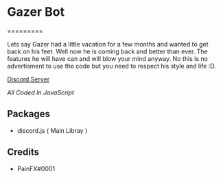 # Gazer Bot
=========

Lets say Gazer had a little vacation for a few months and wanted to get back on his feet. Well now he is coming back and better than ever. The features he will have can and will blow your mind anyway. No this is no advertisment to use the code but you need to respect his style and life :D.

[Discord Server](https://discord.gg/5dGwF2T)

*All Coded In JavaScript*

Packages
---------
- discord.js ( Main Libray )



Credits
--------

- PainFX#0001